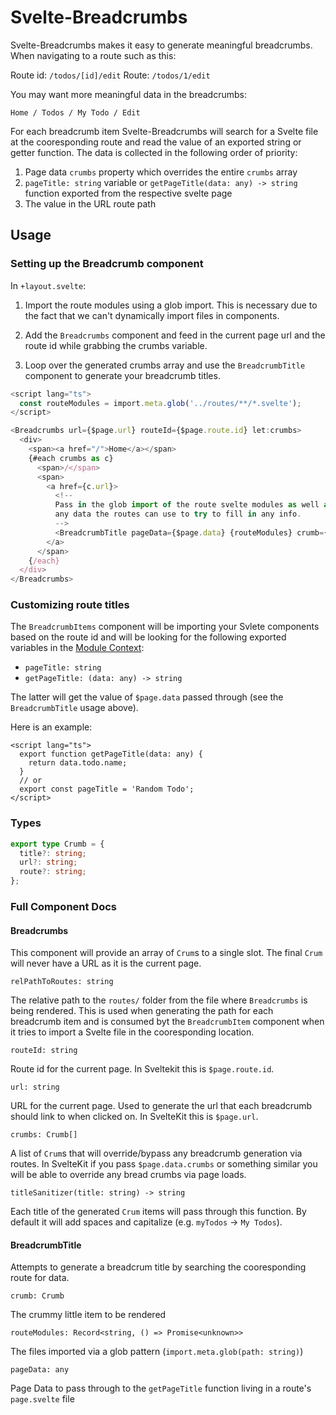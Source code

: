 # Svelte-Breadcrumbs

Svelte-Breadcrumbs makes it easy to generate meaningful breadcrumbs. When navigating to a route such as this:

Route id: `/todos/[id]/edit`
Route: `/todos/1/edit`

You may want more meaningful data in the breadcrumbs:

`Home / Todos / My Todo / Edit`

For each breadcrumb item Svelte-Breadcrumbs will search for a Svelte file at the cooresponding route and read the value of an exported string or getter function. The data is collected in the following order of priority:

1. Page data `crumbs` property which overrides the entire `crumbs` array
2. `pageTitle: string` variable or `getPageTitle(data: any) -> string` function exported from the respective svelte page
3. The value in the URL route path

## Usage

### Setting up the Breadcrumb component

In `+layout.svelte`:

1. Import the route modules using a glob import. This is necessary due to the fact that we can't dynamically import files in components.

2. Add the `Breadcrumbs` component and feed in the current page url and the route id while grabbing the crumbs variable.

3. Loop over the generated crumbs array and use the `BreadcrumbTitle` component to generate your breadcrumb titles.

```typescript
<script lang="ts">
  const routeModules = import.meta.glob('../routes/**/*.svelte');
</script>

<Breadcrumbs url={$page.url} routeId={$page.route.id} let:crumbs>
  <div>
    <span><a href="/">Home</a></span>
    {#each crumbs as c}
      <span>/</span>
      <span>
        <a href={c.url}>
          <!--
          Pass in the glob import of the route svelte modules as well as
          any data the routes can use to try to fill in any info.
          -->
          <BreadcrumbTitle pageData={$page.data} {routeModules} crumb={c} />
        </a>
      </span>
    {/each}
  </div>
</Breadcrumbs>
```

### Customizing route titles

The `BreadcrumbItems` component will be importing your Svlete components based on the route id and will be looking for the following exported variables in the [Module Context](https://learn.svelte.dev/tutorial/module-exports):

- `pageTitle: string`
- `getPageTitle: (data: any) -> string`

The latter will get the value of `$page.data` passed through (see the `BreadcrumbTitle` usage above).

Here is an example:

```svelte
<script lang="ts">
  export function getPageTitle(data: any) {
    return data.todo.name;
  }
  // or
  export const pageTitle = 'Random Todo';
</script>
```

### Types

```ts
export type Crumb = {
  title?: string;
  url?: string;
  route?: string;
};
```

### Full Component Docs

#### Breadcrumbs

This component will provide an array of `Crum`s to a single slot. The final `Crum` will never have a URL as it is the current page.

`relPathToRoutes: string`

The relative path to the `routes/` folder from the file where `Breadcrumbs` is being rendered. This is used when generating the path for each breadcrumb item and is consumed byt the `BreadcrumbItem` component when it tries to import a Svelte file in the cooresponding location.

`routeId: string`

Route id for the current page. In Sveltekit this is `$page.route.id`.

`url: string`

URL for the current page. Used to generate the url that each breadcrumb should link to when clicked on. In SvelteKit this is `$page.url`.

`crumbs: Crumb[]`

A list of `Crum`s that will override/bypass any breadcrumb generation via routes. In SvelteKit if you pass `$page.data.crumbs` or something similar you will be able to override any bread crumbs via page loads.

`titleSanitizer(title: string) -> string`

Each title of the generated `Crum` items will pass through this function. By default it will add spaces and capitalize (e.g. `myTodos` -> `My Todos`).

#### BreadcrumbTitle

Attempts to generate a breadcrum title by searching the cooresponding route for data.

`crumb: Crumb`

The crummy little item to be rendered

`routeModules: Record<string, () => Promise<unknown>>`

The files imported via a glob pattern (`import.meta.glob(path: string)`)

`pageData: any`

Page Data to pass through to the `getPageTitle` function living in a route's `page.svelte` file
